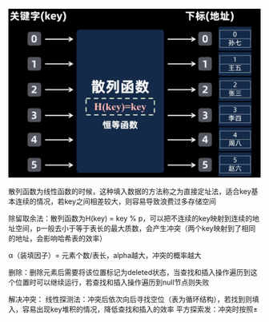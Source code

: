 ![输入图片说明](/imgs/2025-02-25/vPt4rvV6bUtxz4vl.png)

散列函数为线性函数的时候，这种填入数据的方法称之为直接定址法，适合key基本连续的情况，若key之间相差较大，则容易导致浪费过多存储空间

除留取余法：散列函数为H(key) = key % p，可以把不连续的key映射到连续的地址空间，p一般去小于等于表长的最大质数，会产生冲突（两个key映射到了相同的地址，会影响哈希表的效率）

α（装填因子）= 元素个数/表长，alpha越大，冲突的概率越大

删除：删除元素后需要将该位置标记为deleted状态，当查找和插入操作遍历到这个位置时可以继续运行，若查找和插入操作遍历到null节点则失败

解决冲突：
线性探测法：冲突后依次向后寻找空位（表为循环结构），若找到则填入，容易出现key堆积的情况，降低查找和插入的效率
平方探索发：冲突时按照±


<!--stackedit_data:
eyJoaXN0b3J5IjpbMTI2MzExNTQzM119
-->